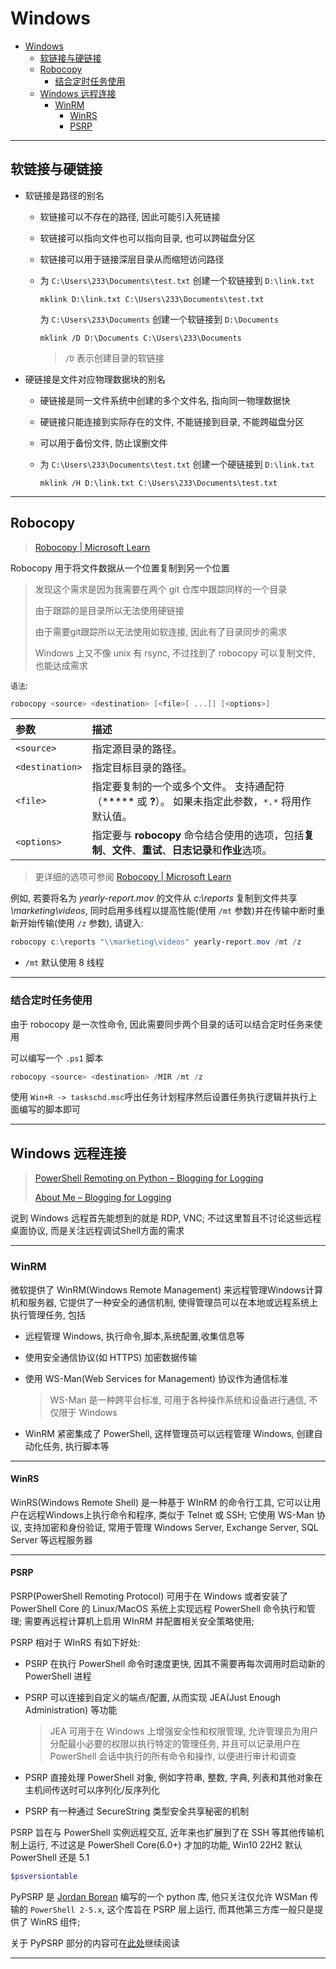 # Windows

- [Windows](#windows)
  - [软链接与硬链接](#软链接与硬链接)
  - [Robocopy](#robocopy)
    - [结合定时任务使用](#结合定时任务使用)
  - [Windows 远程连接](#windows-远程连接)
    - [WinRM](#winrm)
      - [WinRS](#winrs)
      - [PSRP](#psrp)

---

## 软链接与硬链接

- 软链接是路径的别名

  - 软链接可以不存在的路径, 因此可能引入死链接

  - 软链接可以指向文件也可以指向目录, 也可以跨磁盘分区

  - 软链接可以用于链接深层目录从而缩短访问路径

  - 为 `C:\Users\233\Documents\test.txt` 创建一个软链接到 `D:\link.txt`

    ```CMD
    mklink D:\link.txt C:\Users\233\Documents\test.txt
    ```

    为 `C:\Users\233\Documents` 创建一个软链接到 `D:\Documents`

    ```CMD
    mklink /D D:\Documents C:\Users\233\Documents
    ```

    > `/D` 表示创建目录的软链接

- 硬链接是文件对应物理数据块的别名

  - 硬链接是同一文件系统中创建的多个文件名, 指向同一物理数据快

  - 硬链接只能连接到实际存在的文件, 不能链接到目录, 不能跨磁盘分区

  - 可以用于备份文件, 防止误删文件

  - 为 `C:\Users\233\Documents\test.txt` 创建一个硬链接到 `D:\link.txt`

    ```CMD
    mklink /H D:\link.txt C:\Users\233\Documents\test.txt
    ```

-----

## Robocopy

> [Robocopy | Microsoft Learn](https://learn.microsoft.com/zh-cn/windows-server/administration/windows-commands/robocopy?source=docs)

Robocopy 用于将文件数据从一个位置复制到另一个位置

> 发现这个需求是因为我需要在两个 git 仓库中跟踪同样的一个目录
>
> 由于跟踪的是目录所以无法使用硬链接
>
> 由于需要git跟踪所以无法使用如软连接, 因此有了目录同步的需求
>
> Windows 上又不像 unix 有 rsync, 不过找到了 robocopy 可以复制文件, 也能达成需求

`语法`: 

```powershell
robocopy <source> <destination> [<file>[ ...]] [<options>]
```

| 参数            | 描述                                                                                                     |
| :-------------- | :------------------------------------------------------------------------------------------------------- |
| `<source>`      | 指定源目录的路径。                                                                                       |
| `<destination>` | 指定目标目录的路径。                                                                                     |
| `<file>`        | 指定要复制的一个或多个文件。 支持通配符（***** 或 **?**）。 如果未指定此参数，`*.*` 将用作默认值。       |
| `<options>`     | 指定要与 **robocopy** 命令结合使用的选项，包括**复制**、**文件**、**重试**、**日志记录**和**作业**选项。 |

> 更详细的选项可参阅 [Robocopy | Microsoft Learn](https://learn.microsoft.com/zh-cn/windows-server/administration/windows-commands/robocopy?source=docs#copy-options)

例如, 若要将名为 *yearly-report.mov* 的文件从 *c:\reports* 复制到文件共享 *\\marketing\videos*, 同时启用多线程以提高性能(使用 `/mt` 参数)并在传输中断时重新开始传输(使用 `/z` 参数), 请键入:

```powershell
robocopy c:\reports "\\marketing\videos" yearly-report.mov /mt /z
```

- `/mt` 默认使用 8 线程

----

### 结合定时任务使用

由于 robocopy 是一次性命令, 因此需要同步两个目录的话可以结合定时任务来使用

可以编写一个 `.ps1` 脚本

```powershell
robocopy <source> <destination> /MIR /mt /z
```

使用 `Win+R -> taskschd.msc`呼出任务计划程序然后设置任务执行逻辑并执行上面编写的脚本即可

---

## Windows 远程连接

> [PowerShell Remoting on Python – Blogging for Logging](https://www.bloggingforlogging.com/2018/08/14/powershell-remoting-on-python/)
>
> [About Me – Blogging for Logging](https://www.bloggingforlogging.com/sample-page/)

说到 Windows 远程首先能想到的就是 RDP, VNC; 不过这里暂且不讨论这些远程桌面协议, 而是关注远程调试Shell方面的需求

---

### WinRM

微软提供了 WinRM(Windows Remote Management) 来远程管理Windows计算机和服务器, 它提供了一种安全的通信机制, 使得管理员可以在本地或远程系统上执行管理任务, 包括

- 远程管理 Windows, 执行命令,脚本,系统配置,收集信息等

- 使用安全通信协议(如 HTTPS) 加密数据传输

- 使用 WS-Man(Web Services for Management) 协议作为通信标准

  > WS-Man 是一种跨平台标准, 可用于各种操作系统和设备进行通信, 不仅限于 Windows

- WinRM 紧密集成了 PowerShell, 这样管理员可以远程管理 Windows, 创建自动化任务, 执行脚本等

---

#### WinRS

WinRS(Windows Remote Shell) 是一种基于 WInRM 的命令行工具, 它可以让用户在远程Windows上执行命令和程序, 类似于 Telnet 或 SSH; 它使用 WS-Man 协议, 支持加密和身份验证, 常用于管理 Windows Server, Exchange Server, SQL Server 等远程服务器

----

#### PSRP

PSRP(PowerShell Remoting Protocol) 可用于在 Windows 或者安装了 PowerShell Core 的 Linux/MacOS 系统上实现远程 PowerShell 命令执行和管理; 需要再远程计算机上启用 WInRM 并配置相关安全策略使用;

PSRP 相对于 WInRS 有如下好处:

- PSRP 在执行 PowerShell 命令时速度更快, 因其不需要再每次调用时启动新的 PowerShell 进程

- PSRP 可以连接到自定义的端点/配置, 从而实现 JEA(Just Enough Administration) 等功能

  > JEA 可用于在 Windows 上增强安全性和权限管理, 允许管理员为用户分配最小必要的权限以执行特定的管理任务, 并且可以记录用户在 PowerShell 会话中执行的所有命令和操作, 以便进行审计和调查

- PSRP 直接处理 PowerShell 对象, 例如字符串, 整数, 字典, 列表和其他对象在主机间传送时可以序列化/反序列化

- PSRP 有一种通过 SecureString 类型安全共享秘密的机制

PSRP 旨在与 PowerShell 实例远程交互, 近年来也扩展到了在 SSH 等其他传输机制上运行, 不过这是 PowerShell Core(6.0+) 才加的功能, Win10 22H2 默认 PowerShell 还是 5.1

```powershell
$psversiontable
```

PyPSRP 是 [Jordan Borean](https://www.bloggingforlogging.com/sample-page/) 编写的一个 python 库, 他只关注仅允许 WSMan 传输的 `PowerShell 2-5.x`, 这个库旨在 PSRP 层上运行, 而其他第三方库一般只是提供了 WinRS 组件;

关于 PyPSRP 部分的内容可在[此处](../Language/Python/libs/PyPSRP/PyPSRP.md)继续阅读

---


